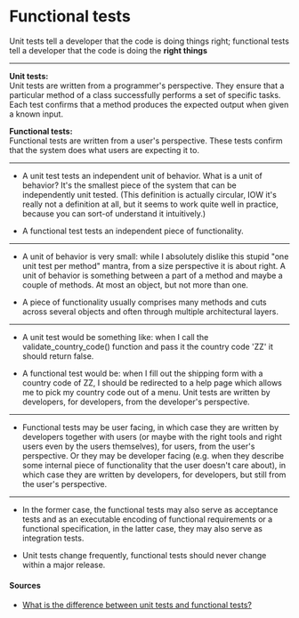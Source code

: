 # Functional tests

Unit tests tell a developer that the code is doing things right; functional tests tell a developer that the code is doing the **right things**

---

**Unit tests:**  
Unit tests are written from a programmer's perspective. They ensure that a particular method of a class successfully performs a set of specific tasks. Each test confirms that a method produces the expected output when given a known input.

**Functional tests:**  
Functional tests are written from a user's perspective. These tests confirm that the system does what users are expecting it to.

---

- A unit test tests an independent unit of behavior. What is a unit of behavior? It's the smallest piece of the system that can be independently unit tested. (This definition is actually circular, IOW it's really not a definition at all, but it seems to work quite well in practice, because you can sort-of understand it intuitively.)

- A functional test tests an independent piece of functionality.

---

- A unit of behavior is very small: while I absolutely dislike this stupid "one unit test per method" mantra, from a size perspective it is about right. A unit of behavior is something between a part of a method and maybe a couple of methods. At most an object, but not more than one.

- A piece of functionality usually comprises many methods and cuts across several objects and often through multiple architectural layers.

---

- A unit test would be something like: when I call the validate_country_code() function and pass it the country code 'ZZ' it should return false.

- A functional test would be: when I fill out the shipping form with a country code of ZZ, I should be redirected to a help page which allows me to pick my country code out of a menu.
Unit tests are written by developers, for developers, from the developer's perspective.

---

- Functional tests may be user facing, in which case they are written by developers together with users (or maybe with the right tools and right users even by the users themselves), for users, from the user's perspective. Or they may be developer facing (e.g. when they describe some internal piece of functionality that the user doesn't care about), in which case they are written by developers, for developers, but still from the user's perspective.

--- 

- In the former case, the functional tests may also serve as acceptance tests and as an executable encoding of functional requirements or a functional specification, in the latter case, they may also serve as integration tests.

- Unit tests change frequently, functional tests should never change within a major release.

#### Sources

- [What is the difference between unit tests and functional tests?](https://stackoverflow.com/questions/2741832/what-is-the-difference-between-unit-tests-and-functional-tests)